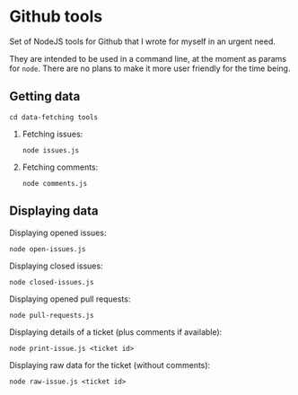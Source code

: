 # Github tools

Set of NodeJS tools for Github that I wrote for myself in an urgent need.

They are intended to be used in a command line, at the moment as params for `node`. There are no plans to make it more user friendly for the time being.

## Getting data

```
cd data-fetching tools
``` 

1. Fetching issues:
    ```
    node issues.js
    ```
2. Fetching comments:
    ```
    node comments.js
    ```
  
  
## Displaying data

Displaying opened issues:

```
node open-issues.js
```

Displaying closed issues:

```
node closed-issues.js
```

Displaying opened pull requests:

```
node pull-requests.js
```

Displaying details of a ticket (plus comments if available):

```
node print-issue.js <ticket id>
```

Displaying raw data for the ticket (without comments):

```
node raw-issue.js <ticket id>
```
